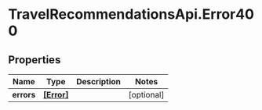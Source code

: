 # TravelRecommendationsApi.Error400

## Properties

Name | Type | Description | Notes
------------ | ------------- | ------------- | -------------
**errors** | [**[Error]**](Error.md) |  | [optional] 


